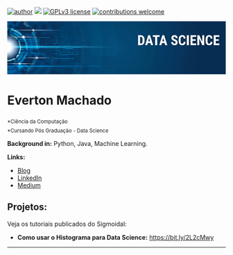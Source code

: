 [![author](https://img.shields.io/badge/author-EvertonMachado-red.svg)](https://www.linkedin.com/in/EvertonMachado) [![](https://img.shields.io/badge/python-3.7+-blue.svg)](https://www.python.org/downloads/release/python-365/) [![GPLv3 license](https://img.shields.io/badge/License-GPLv3-blue.svg)](http://perso.crans.org/besson/LICENSE.html) [![contributions welcome](https://img.shields.io/badge/contributions-welcome-brightgreen.svg?style=flat)]()

<p align="center">
  <img src="banner.png" >
</p>

# Everton Machado
<sub>*Ciência da Computação</sub></br>
<sub>*Cursando Pós Graduação - Data Science</sub>


**Background in:** Python, Java, Machine Learning.

**Links:**
* [Blog]()
* [LinkedIn]()
* [Medium]()


## Projetos:
Veja os tutoriais publicados do Sigmoidal:

* **Como usar o Histograma para Data Science:** https://bit.ly/2L2cMwy

---
